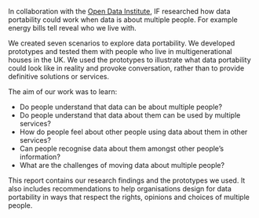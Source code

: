 
In collaboration with the [Open Data Institute](https://theodi.org/), IF researched how data portability could work when data is about multiple people. For example energy bills tell reveal who we live with. 

We created seven scenarios to explore data portability. We developed prototypes and tested them with people who live in multigenerational houses in the UK. We used the prototypes to illustrate what data portability could look like in reality and provoke conversation, rather than to provide definitive solutions or services.

The aim of our work was to learn: 

- Do people understand that data can be about multiple people?
- Do people understand that data about them can be used by multiple services?
- How do people feel about other people using data about them in other services?
- Can people recognise data about them amongst other people’s information?
- What are the challenges of moving data about multiple people? 

This report contains our research findings and the prototypes we used. It also includes recommendations to help organisations design for data portability in ways that respect the rights, opinions and choices of multiple people.


